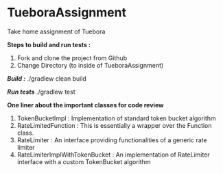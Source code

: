 # TueboraAssignment
Take home assignment of Tuebora

**Steps to build and run tests :**
1. Fork and clone the project from Github
2. Change Directory (to inside of TueboraAssignment)

**_Build :_**
./gradlew clean build

**_Run tests_**
./gradlew test


**One liner about the important classes for code review**
1. TokenBucketImpl : Implementation of standard token bucket algorithm
2. RateLimitedFunction : This is essentially a wrapper over the Function class. 
3. RateLimiter : An interface providing functionalities of a generic rate limiter
4. RateLimiterImplWithTokenBucket : An implementation of RateLimiter interface with a custom TokenBucket algorithm